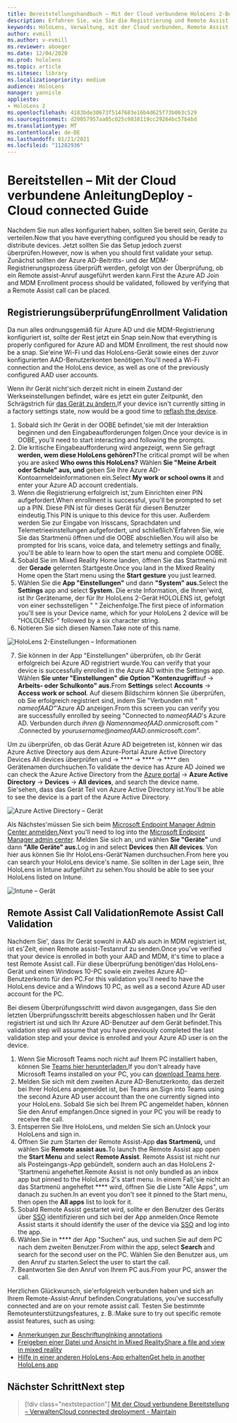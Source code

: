```yaml
---
title: Bereitstellungshandbuch – Mit der Cloud verbundene HoloLens 2-Bereitstellung im großen Maßstab mit Remote Assist – Bereitstellen
description: Erfahren Sie, wie Sie die Registrierung und Remote Assist für HoloLens-Geräte über ein mit der Cloud verbundenes Netzwerk überprüfen.
keywords: HoloLens, Verwaltung, mit der Cloud verbunden, Remote Assist, AAD, Azure AD, MDM, Verwaltung mobiler Geräte
author: evmill
ms.author: v-evmill
ms.reviewer: aboeger
ms.date: 12/04/2020
ms.prod: hololens
ms.topic: article
ms.sitesec: library
ms.localizationpriority: medium
audience: HoloLens
manager: yannisle
appliesto:
- HoloLens 2
ms.openlocfilehash: 4183bde30673f5147683e16b4d625f73b063c529
ms.sourcegitcommit: d20057957aa05c025c9838119cc29264bc57b4bd
ms.translationtype: MT
ms.contentlocale: de-DE
ms.lasthandoff: 01/21/2021
ms.locfileid: "11282936"
---
```

# <span data-ttu-id="fd837-104">Bereitstellen – Mit der Cloud verbundene Anleitung</span><span class="sxs-lookup"><span data-stu-id="fd837-104">Deploy - Cloud connected Guide</span></span>

<span data-ttu-id="fd837-105">Nachdem Sie nun alles konfiguriert haben, sollten Sie bereit sein, Geräte zu verteilen.</span><span class="sxs-lookup"><span data-stu-id="fd837-105">Now that you have everything configured you should be ready to distribute devices.</span></span> <span data-ttu-id="fd837-106">Jetzt sollten Sie das Setup jedoch zuerst überprüfen.</span><span class="sxs-lookup"><span data-stu-id="fd837-106">However, now is when you should first validate your setup.</span></span> <span data-ttu-id="fd837-107">Zunächst sollten der Azure AD-Beitritts- und der MDM-Registrierungsprozess überprüft werden, gefolgt von der Überprüfung, ob ein Remote assist-Anruf ausgeführt werden kann.</span><span class="sxs-lookup"><span data-stu-id="fd837-107">First the Azure AD Join and MDM Enrollment process should be validated, followed by verifying that a Remote Assist call can be placed.</span></span>

## <span data-ttu-id="fd837-108">Registrierungsüberprüfung</span><span class="sxs-lookup"><span data-stu-id="fd837-108">Enrollment Validation</span></span>

<span data-ttu-id="fd837-109">Da nun alles ordnungsgemäß für Azure AD und die MDM-Registrierung konfiguriert ist, sollte der Rest jetzt ein Snap sein.</span><span class="sxs-lookup"><span data-stu-id="fd837-109">Now that everything is properly configured for Azure AD and MDM Enrollment, the rest should now be a snap.</span></span> <span data-ttu-id="fd837-110">Sie&#39;eine Wi-Fi und das HoloLens-Gerät sowie eines der zuvor konfigurierten AAD-Benutzerkonten benötigen.</span><span class="sxs-lookup"><span data-stu-id="fd837-110">You&#39;ll need a Wi-Fi connection and the HoloLens device, as well as one of the previously configured AAD user accounts.</span></span>

<span data-ttu-id="fd837-111">Wenn ihr Gerät nicht&#39;sich derzeit nicht in einem Zustand der Werkseinstellungen befindet, wäre es jetzt ein guter Zeitpunkt, den Schrägstrich für [das Gerät zu ändern.](https://docs.microsoft.com/hololens/hololens-recovery#clean-reflash-the-device)</span><span class="sxs-lookup"><span data-stu-id="fd837-111">If your device isn&#39;t currently sitting in a factory settings state, now would be a good time to [reflash the device](https://docs.microsoft.com/hololens/hololens-recovery#clean-reflash-the-device).</span></span>

1. <span data-ttu-id="fd837-112">Sobald sich Ihr Gerät in der OOBE befindet,&#39;sie mit der Interaktion beginnen und den Eingabeaufforderungen folgen.</span><span class="sxs-lookup"><span data-stu-id="fd837-112">Once your device is in OOBE, you&#39;ll need to start interacting and following the prompts.</span></span> 
1. <span data-ttu-id="fd837-113">Die kritische Eingabeaufforderung wird angezeigt, wenn Sie gefragt **werden, wem diese HoloLens gehören?**</span><span class="sxs-lookup"><span data-stu-id="fd837-113">The critical prompt will be when you are asked **Who owns this HoloLens?**</span></span> <span data-ttu-id="fd837-114">Wählen **Sie "Meine Arbeit oder Schule" aus, und** geben Sie Ihre Azure AD-Kontoanmeldeinformationen ein.</span><span class="sxs-lookup"><span data-stu-id="fd837-114">Select **My work or school owns it** and enter your Azure AD account credentials.</span></span>
1. <span data-ttu-id="fd837-115">Wenn die Registrierung erfolgreich ist,&#39;zum Einrichten einer PIN aufgefordert.</span><span class="sxs-lookup"><span data-stu-id="fd837-115">When enrollment is successful, you&#39;ll be prompted to set up a PIN.</span></span> <span data-ttu-id="fd837-116">Diese PIN ist für dieses Gerät für diesen Benutzer eindeutig.</span><span class="sxs-lookup"><span data-stu-id="fd837-116">This PIN is unique to this device for this user.</span></span> <span data-ttu-id="fd837-117">Außerdem werden Sie zur Eingabe von Irisscans, Sprachdaten und Telemetrieeinstellungen aufgefordert, und schließlich&#39;Erfahren Sie, wie Sie das Startmenü öffnen und die OOBE abschließen.</span><span class="sxs-lookup"><span data-stu-id="fd837-117">You will also be prompted for Iris scans, voice data, and telemetry settings and finally, you&#39;ll be able to learn how to open the start menu and complete OOBE.</span></span>
1. <span data-ttu-id="fd837-118">Sobald Sie im Mixed Reality Home landen, öffnen Sie das Startmenü mit der **Gerade** gelernten Startgeste.</span><span class="sxs-lookup"><span data-stu-id="fd837-118">Once you land in the Mixed Reality Home open the Start menu using the **Start gesture** you just learned.</span></span>
1. <span data-ttu-id="fd837-119">Wählen Sie die **App "Einstellungen"** und dann **"System" aus.**</span><span class="sxs-lookup"><span data-stu-id="fd837-119">Select the **Settings** app and select **System.**</span></span> <span data-ttu-id="fd837-120">Die erste Information, die Ihnen&#39;wird, ist Ihr Gerätename, der für Ihr HoloLens 2-Gerät HOLOLENS ist, gefolgt von einer sechsstelligen &quot; &quot; Zeichenfolge.</span><span class="sxs-lookup"><span data-stu-id="fd837-120">The first piece of information you&#39;ll see is your Device name, which for your HoloLens 2 device will be &quot;HOLOLENS-&quot; followed by a six character string.</span></span>
1. <span data-ttu-id="fd837-121">Notieren Sie sich diesen Namen.</span><span class="sxs-lookup"><span data-stu-id="fd837-121">Take note of this name.</span></span>

![HoloLens 2-Einstellungen – Informationen](./images/hololens2-settings-about.jpg)

7. <span data-ttu-id="fd837-123">Sie können in der App "Einstellungen" überprüfen, ob Ihr Gerät erfolgreich bei Azure AD registriert wurde.</span><span class="sxs-lookup"><span data-stu-id="fd837-123">You can verify that your device is successfully enrolled in the Azure AD within the Settings app.</span></span> <span data-ttu-id="fd837-124">Wählen **Sie unter "Einstellungen"** **die Option "Kontenzugriff**auf  ->  **Arbeits- oder Schulkonto" aus.**</span><span class="sxs-lookup"><span data-stu-id="fd837-124">From **Settings** select **Accounts** -> **Access work or school**.</span></span> <span data-ttu-id="fd837-125">Auf diesem Bildschirm können Sie überprüfen, ob Sie erfolgreich registriert sind, indem Sie "Verbunden mit &quot; _nameofAAD"_&#39;Azure AD anzeigen.</span><span class="sxs-lookup"><span data-stu-id="fd837-125">From this screen you can verify you are successfully enrolled by seeing &quot;Connected to _nameofAAD_&#39;s Azure AD.</span></span> <span data-ttu-id="fd837-126">Verbunden durch _ihren_ @ _NamennameofAAD_.onmicrosoft.com &quot; .</span><span class="sxs-lookup"><span data-stu-id="fd837-126">Connected by _yourusername_@_nameofAAD_.onmicrosoft.com&quot;.</span></span>


<span data-ttu-id="fd837-127">Um zu überprüfen, ob das Gerät Azure AD [](https://portal.azure.com/#home)beigetreten ist, können wir das Azure Active Directory aus dem Azure-Portal Azure Active Directory Devices All devices überprüfen und  ->  \*\*\*\*  ->  \*\*\*\*  ->  \*\*\*\* den Gerätenamen durchsuchen.</span><span class="sxs-lookup"><span data-stu-id="fd837-127">To validate the device has Azure AD Joined we can check the Azure Active Directory from the [Azure portal](https://portal.azure.com/#home) -> **Azure Active Directory** -> **Devices** -> **All devices**, and search the device name.</span></span> <span data-ttu-id="fd837-128">Sie&#39;sehen, dass das Gerät Teil von Azure Active Directory ist.</span><span class="sxs-lookup"><span data-stu-id="fd837-128">You&#39;ll be able to see the device is a part of the Azure Active Directory.</span></span>


![Azure Active Directory – Gerät](./images/aad-enrollment.png)

<span data-ttu-id="fd837-130">Als Nächstes&#39;müssen Sie sich beim [Microsoft Endpoint Manager Admin Center anmelden.](https://endpoint.microsoft.com/#home)</span><span class="sxs-lookup"><span data-stu-id="fd837-130">Next you&#39;ll need to log into the [Microsoft Endpoint Manager admin center](https://endpoint.microsoft.com/#home).</span></span> <span data-ttu-id="fd837-131">Melden Sie sich an, und wählen **Sie "Geräte"** und dann **"Alle Geräte" aus.**</span><span class="sxs-lookup"><span data-stu-id="fd837-131">Log in and select **Devices** then **All devices**.</span></span> <span data-ttu-id="fd837-132">Von hier aus können Sie Ihr HoloLens-Gerät&#39;Namen durchsuchen.</span><span class="sxs-lookup"><span data-stu-id="fd837-132">From here you can search your HoloLens device&#39;s name.</span></span> <span data-ttu-id="fd837-133">Sie sollten in der Lage sein, Ihre HoloLens in Intune aufgeführt zu sehen.</span><span class="sxs-lookup"><span data-stu-id="fd837-133">You should be able to see your HoloLens listed on Intune.</span></span>

![Intune – Gerät](./images/endpoint-all-devices-enrolled.png)

## <span data-ttu-id="fd837-135">Remote Assist Call Validation</span><span class="sxs-lookup"><span data-stu-id="fd837-135">Remote Assist Call Validation</span></span>

<span data-ttu-id="fd837-136">Nachdem Sie&#39;, dass Ihr Gerät sowohl in AAD als auch in MDM registriert ist, ist es&#39;Zeit, einen Remote assist-Testanruf zu senden.</span><span class="sxs-lookup"><span data-stu-id="fd837-136">Once you&#39;ve verified that your device is enrolled in both your AAD and MDM, it&#39;s time to place a test Remote Assist call.</span></span> <span data-ttu-id="fd837-137">Für diese Überprüfung benötigen&#39;das HoloLens-Gerät und einen Windows 10-PC sowie ein zweites Azure AD-Benutzerkonto für den PC.</span><span class="sxs-lookup"><span data-stu-id="fd837-137">For this validation you&#39;ll need to have the HoloLens device and a Windows 10 PC, as well as a second Azure AD user account for the PC.</span></span>

<span data-ttu-id="fd837-138">Bei diesem Überprüfungsschritt wird davon ausgegangen, dass Sie den letzten Überprüfungsschritt bereits abgeschlossen haben und Ihr Gerät registriert ist und sich Ihr Azure AD-Benutzer auf dem Gerät befindet.</span><span class="sxs-lookup"><span data-stu-id="fd837-138">This validation step will assume that you have previously completed the last validation step and your device is enrolled and your Azure AD user is on the device.</span></span>


1. <span data-ttu-id="fd837-139">Wenn Sie Microsoft Teams noch nicht auf Ihrem PC installiert haben, können Sie [Teams hier herunterladen.](https://www.microsoft.com/microsoft-365/microsoft-teams/download-app)</span><span class="sxs-lookup"><span data-stu-id="fd837-139">If you don't already have Microsoft Teams installed on your PC, you can [download Teams here](https://www.microsoft.com/microsoft-365/microsoft-teams/download-app).</span></span>
2. <span data-ttu-id="fd837-140">Melden Sie sich mit dem zweiten Azure AD-Benutzerkonto, das derzeit bei Ihrer HoloLens angemeldet ist, bei Teams an.</span><span class="sxs-lookup"><span data-stu-id="fd837-140">Sign into Teams using the second  Azure AD user account than the one currently signed into your HoloLens.</span></span> <span data-ttu-id="fd837-141">Sobald Sie sich bei Ihrem PC angemeldet haben, können Sie den Anruf empfangen.</span><span class="sxs-lookup"><span data-stu-id="fd837-141">Once signed in your PC you will be ready to receive the call.</span></span>
3. <span data-ttu-id="fd837-142">Entsperren Sie Ihre HoloLens, und melden Sie sich an.</span><span class="sxs-lookup"><span data-stu-id="fd837-142">Unlock your HoloLens and sign in.</span></span>
4. <span data-ttu-id="fd837-143">Öffnen Sie zum Starten der Remote Assist-App **das Startmenü,** und wählen Sie **Remote assist aus.**</span><span class="sxs-lookup"><span data-stu-id="fd837-143">To launch the Remote Assist app open the **Start Menu** and select **Remote Assist**.</span></span> <span data-ttu-id="fd837-144">Remote Assist ist nicht nur als Posteingangs-App gebündelt, sondern auch an das HoloLens 2-&#39;Startmenü angeheftet.</span><span class="sxs-lookup"><span data-stu-id="fd837-144">Remote Assist is not only bundled as an inbox app but pinned to the HoloLens 2&#39;s start menu.</span></span> <span data-ttu-id="fd837-145">In einem Fall,&#39;sie nicht an das Startmenü angeheftet \*\*\*\* wird, öffnen Sie die Liste "Alle Apps", um danach zu suchen.</span><span class="sxs-lookup"><span data-stu-id="fd837-145">In an event you don&#39;t see it pinned to the Start menu, then open the **All apps** list to look for it.</span></span>
5. <span data-ttu-id="fd837-146">Sobald Remote Assist gestartet wird, sollte er den Benutzer des Geräts über [SSO](https://docs.microsoft.com/azure/active-directory/manage-apps/what-is-single-sign-on) identifizieren und sich bei der App anmelden.</span><span class="sxs-lookup"><span data-stu-id="fd837-146">Once Remote Assist starts it should identify the user of the device via [SSO](https://docs.microsoft.com/azure/active-directory/manage-apps/what-is-single-sign-on) and log into the app.</span></span>
6. <span data-ttu-id="fd837-147">Wählen Sie in \*\*\*\* der App "Suchen" aus, und suchen Sie auf dem PC nach dem zweiten Benutzer.</span><span class="sxs-lookup"><span data-stu-id="fd837-147">From within the app, select **Search** and search for the second user on the PC.</span></span> <span data-ttu-id="fd837-148">Wählen Sie den Benutzer aus, um den Anruf zu starten.</span><span class="sxs-lookup"><span data-stu-id="fd837-148">Select the user to start the call.</span></span>
7. <span data-ttu-id="fd837-149">Beantworten Sie den Anruf von Ihrem PC aus.</span><span class="sxs-lookup"><span data-stu-id="fd837-149">From your PC, answer the call.</span></span>

<span data-ttu-id="fd837-150">Herzlichen Glückwunsch, sie&#39;erfolgreich verbunden haben und sich an Ihrem Remote-Assist-Anruf befinden.</span><span class="sxs-lookup"><span data-stu-id="fd837-150">Congratulations, you&#39;ve successfully connected and are on your remote assist call.</span></span> <span data-ttu-id="fd837-151">Testen Sie bestimmte Remoteunterstützungsfeatures, z. B.:</span><span class="sxs-lookup"><span data-stu-id="fd837-151">Make sure to try out specific remote assist features, such as using:</span></span>

- [<span data-ttu-id="fd837-152">Anmerkungen zur Beschriftung</span><span class="sxs-lookup"><span data-stu-id="fd837-152">Inking annotations</span></span>](https://docs.microsoft.com/dynamics365/mixed-reality/remote-assist/add-annotations-hololens)
- [<span data-ttu-id="fd837-153">Freigeben einer Datei und Ansicht in Mixed Reality</span><span class="sxs-lookup"><span data-stu-id="fd837-153">Share a file and view in mixed reality</span></span>](https://docs.microsoft.com/dynamics365/mixed-reality/remote-assist/display-save-files)
- [<span data-ttu-id="fd837-154">Hilfe in einer anderen HoloLens-App erhalten</span><span class="sxs-lookup"><span data-stu-id="fd837-154">Get help in another HoloLens app</span></span>](https://docs.microsoft.com/dynamics365/mixed-reality/remote-assist/get-help-hololens-app-hololens)

## <span data-ttu-id="fd837-155">Nächster Schritt</span><span class="sxs-lookup"><span data-stu-id="fd837-155">Next step</span></span>

> [!div class="nextstepaction"]
> [<span data-ttu-id="fd837-156">Mit der Cloud verbundene Bereitstellung – Verwalten</span><span class="sxs-lookup"><span data-stu-id="fd837-156">Cloud connected deployment - Maintain</span></span>](hololens2-cloud-connected-maintain.md)